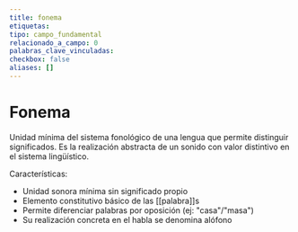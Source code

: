 ```yaml
---
title: fonema
etiquetas: 
tipo: campo_fundamental
relacionado_a_campo: 0
palabras_clave_vinculadas: 
checkbox: false
aliases: []
---
```


# Fonema

Unidad mínima del sistema fonológico de una lengua que permite distinguir significados. Es la realización abstracta de un sonido con valor distintivo en el sistema lingüístico.

Características:
- Unidad sonora mínima sin significado propio
- Elemento constitutivo básico de las [[palabra]]s
- Permite diferenciar palabras por oposición (ej: "casa"/"masa")
- Su realización concreta en el habla se denomina alófono
